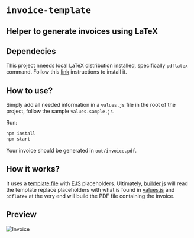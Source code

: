 # `invoice-template`
## Helper to generate invoices using LaTeX

## Dependecies

This project nneeds local LaTeX distribution installed, specifically `pdflatex` command.
Follow this [link](https://www.latex-project.org/get/) instructions to install it.

## How to use?

Simply add all needed information in a `values.js` file in the root of the project, follow the sample `values.sample.js`.

Run:

```sh
npm install
npm start
```

Your invoice should be generated in `out/invoice.pdf`.

## How it works?

It uses a [template file](./template.ejs.tex) with [EJS](https://github.com/mde/ejs) placeholders.
Ultimately, [builder.js](./builder.js) will read the template replace placeholders with what is found in [values.js](./values.sample.js)
and `pdflatex` at the very end will build the PDF file containing the invoice.

## Preview

![Invoice](https://raw.github.com/joelxr/invoice-template/main/preview.png)
